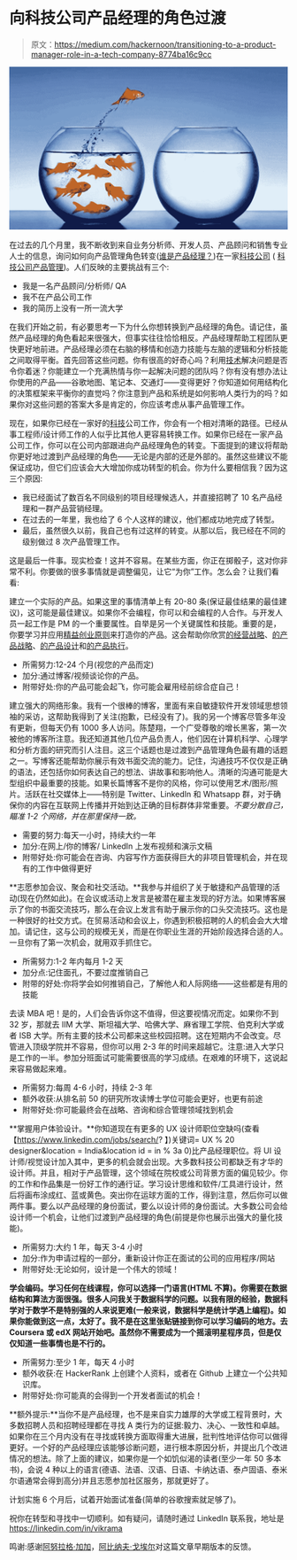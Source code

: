 # 向科技公司产品经理的角色过渡

> 原文：<https://medium.com/hackernoon/transitioning-to-a-product-manager-role-in-a-tech-company-8774ba16c9cc>

![](img/a1c984fe82aeb9717d6ea67d2beac0d5.png)

在过去的几个月里，我不断收到来自业务分析师、开发人员、产品顾问和销售专业人士的信息，询问如何向产品管理角色转变([谁是产品经理？](https://www.aha.io/roadmapping/guide/product-management/what-is-the-role-of-a-product-manager))在一家[科技公司](https://hackernoon.com/tagged/tech-company) ( [科技公司产品管理](https://80000hours.org/career-reviews/product-manager-in-tech/))。人们反映的主要挑战有三个:

*   我是一名产品顾问/分析师/ QA
*   我不在产品公司工作
*   我的简历上没有一所一流大学

在我们开始之前，有必要思考一下为什么你想转换到产品经理的角色。请记住，虽然产品经理的角色看起来很强大，但事实往往恰恰相反。产品经理帮助工程团队更快更好地前进。产品经理必须在右脑的移情和创造力技能与左脑的逻辑和分析技能之间取得平衡。首先回答这些问题。你有很高的好奇心吗？利用[技术](https://hackernoon.com/tagged/technology)解决问题是否令你着迷？你能建立一个充满热情与你一起解决问题的团队吗？你有没有想办法让你使用的产品——谷歌地图、笔记本、交通灯——变得更好？你知道如何用结构化的决策框架来平衡你的直觉吗？你注意到产品和系统是如何影响人类行为的吗？如果你对这些问题的答案大多是肯定的，你应该考虑从事产品管理工作。

现在，如果你已经在一家好的[科技](https://hackernoon.com/tagged/technology)公司工作，你会有一个相对清晰的路径。已经从事工程师/设计师工作的人似乎比其他人更容易转换工作。如果你已经在一家产品公司工作，你可以在公司内部跟进向产品经理角色的转变。下面提到的建议将帮助你更好地过渡到产品经理的角色——无论是内部的还是外部的。虽然这些建议不能保证成功，但它们应该会大大增加你成功转型的机会。你为什么要相信我？因为这三个原因:

*   我已经面试了数百名不同级别的项目经理候选人，并直接招聘了 10 名产品经理和一群产品营销经理。
*   在过去的一年里，我也给了 6 个人这样的建议，他们都成功地完成了转型。
*   最后，虽然很久以前，我自己也有过这样的转变。从那以后，我已经在不同的级别做过 8 次产品管理工作。

这是最后一件事。现实检查！这并不容易。在某些方面，你正在掷骰子，这对你非常不利。你要做的很多事情就是调整偏见，让它“为你”工作。怎么会？让我们看看:

建立一个实际的产品。如果这里的事情清单上有 20-80 条(保证最佳结果的最佳建议)，这可能是最佳建议。如果你不会编程，你可以和会编程的人合作。与开发人员一起工作是 PM 的一个重要属性。自举是另一个关键属性和技能。重要的是，你要学习并应用[精益创业原则](http://theleanstartup.com/principles)来打造你的产品。这会帮助你欣赏[的经营战略](https://www.coursera.org/browse/business/business-strategy)、[的产品战略](https://www.aha.io/roadmapping/guide/product-strategy)、[的产品设计](https://productdesigninterview.com/)和[的产品执行](https://interviewsteps.com/blogs/news/facebook-product-execution-interview)。

*   所需努力:12-24 个月(视您的产品而定)
*   加分:通过博客/视频谈论你的产品。
*   附带好处:你的产品可能会起飞，你可能会雇用经前综合症自己！

建立强大的网络形象。我有一个很棒的博客，里面有来自敏捷软件开发领域思想领袖的采访，这帮助我得到了关注(抱歉，已经没有了)。我的另一个博客尽管多年没有更新，但每天仍有 1000 多人访问。陈楚翔，一个广受尊敬的增长黑客，第一次被他的博客所注意。我还知道其他几位产品负责人，他们因在计算机科学、心理学和分析方面的研究而引人注目。这三个话题也是过渡到产品管理角色最有趣的话题之一。写博客还能帮助你展示有效书面交流的能力。记住，沟通技巧不仅仅是正确的语法，还包括你如何表达自己的想法、讲故事和影响他人。清晰的沟通可能是大型组织中最重要的技能。如果长篇博客不是你的风格，你可以使用艺术/图形/照片。活跃在社交媒体上——特别是 Twitter、LinkedIn 和 Whatsapp 群，对于确保你的内容在互联网上传播并开始到达正确的目标群体非常重要。*不要分散自己，瞄准 1-2 个网络，并在那里保持一致。*

*   需要的努力:每天一小时，持续大约一年
*   加分:在网上/你的博客/ LinkedIn 上发布视频和演示文稿
*   附带好处:你可能会在咨询、内容写作方面获得巨大的非项目管理机会，并在现有的工作中做得更好

**志愿参加会议、聚会和社交活动。**我参与并组织了关于敏捷和产品管理的活动(现在仍然如此)。在会议或活动上发言是被潜在雇主发现的好方法。如果博客展示了你的书面交流技巧，那么在会议上发言有助于展示你的口头交流技巧。这也是一种很好的社交方式。在贸易活动和会议上，你遇到积极招聘的人的机会会大大增加。请记住，这与公司的规模无关，而是在你职业生涯的开始阶段选择合适的人。一旦你有了第一次机会，就用双手抓住它。

*   所需努力:1-2 年内每月 1-2 天
*   加分点:记住面孔，不要过度推销自己
*   附带的好处:你将学会如何推销自己，了解他人和人际网络——这些都是有用的技能

去读 MBA 吧！是的，人们会告诉你这不值得，但这要视情况而定。如果你不到 32 岁，那就去 IIM 大学、斯坦福大学、哈佛大学、麻省理工学院、伯克利大学或者 ISB 大学。所有主要的技术公司都来这些校园招聘。这在短期内不会改变。尽管进入顶级学院并不容易，但你可以用 2-3 年的时间来超越它。注意:进入大学只是工作的一半。参加分班面试可能需要很高的学习成绩。在艰难的环境下，这说起来容易做起来难。

*   所需努力:每周 4-6 小时，持续 2-3 年
*   额外收获:从排名前 50 的研究所攻读博士学位可能会更好，也更有前途
*   附带好处:你可能最终会在战略、咨询和综合管理领域找到机会

**掌握用户体验设计。**你知道现在有更多的 UX 设计师职位空缺吗(查看【https://www.linkedin.com/jobs/search/? 】)关键词= UX % 20 designer&location = India&location id = in % 3a 0)比产品经理职位。将 UI 设计师/视觉设计加入其中，更多的机会就会出现。大多数科技公司都缺乏有才华的设计师。并且，相对于产品管理，这个领域在院校或公司背景方面的偏见较少。你的工作和作品集是一份好工作的通行证。学习设计思维和软件/工具进行设计，然后将画布涂成红、蓝或黄色。突出你在运球方面的工作，得到注意，然后你可以做两件事。要么以产品经理的身份面试，要么以设计师的身份面试。大多数公司会给设计师一个机会，让他们过渡到产品经理的角色(前提是你也展示出强大的量化技能)。

*   所需努力:大约 1 年，每天 3-4 小时
*   加分:作为申请过程的一部分，重新设计你正在面试的公司的应用程序/网站
*   附带好处:无论如何，设计是一个伟大的领域！

**学会编码。学习任何在线课程，你可以选择一门语言(HTML 不算)。你需要在数据结构和算法方面很强。很多人问我关于数据科学的问题。以我有限的经验，数据科学对于数学不是特别强的人来说更难(一般来说，数据科学是统计学遇上编程)。如果你能做到这一点，太好了。我不是在这里张贴链接到你可以学习编码的地方。去 Coursera 或 edX 网站开始吧。虽然你不需要成为一个摇滚明星程序员，但是仅仅知道一些事情也是不行的。**

*   所需努力:至少 1 年，每天 4 小时
*   额外收获:在 HackerRank 上创建个人资料，或者在 Github 上建立一个公共知识库。
*   附带好处:你可能真的会得到一个开发者面试的机会！

**额外提示:**当你不是产品经理，也不是来自实力雄厚的大学或工程背景时，大多数招聘人员和招聘经理都在寻找 A 类行为的证据:毅力、决心、一致性和卓越。如果你在三个月内没有在寻找或转换方面取得重大进展，批判性地评估你可以做得更好。一个好的产品经理应该能够诊断问题，进行根本原因分析，并提出几个改进情况的想法。除了上面的建议，如果你是一个如饥似渴的读者(至少一年 50 多本书)，会说 4 种以上的语言(德语、法语、汉语、日语、卡纳达语、泰卢固语、泰米尔语通常会得到高分)并且志愿参加社区服务，那就更好了。

计划实施 6 个月后，试着开始面试准备(简单的谷歌搜索就足够了)。

祝你在转型和寻找中一切顺利。如有疑问，请随时通过 LinkedIn 联系我，地址是 https://linkedin.com/in/vikrama

鸣谢:感谢[阿努拉格·加加](https://www.linkedin.com/in/agaggar/)，[阿比纳夫·戈埃尔](https://www.linkedin.com/in/abhinav-goel/)对这篇文章早期版本的反馈。